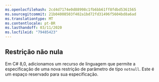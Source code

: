```yaml
---
ms.openlocfilehash: 2cd4d7174e0d88998c1fb6bb61ff8fdbd5361565
ms.sourcegitcommit: 21b04008503f402a1bd72fd31496f5604bd8a6ad
ms.translationtype: MT
ms.contentlocale: pt-BR
ms.lasthandoff: 03/11/2020
ms.locfileid: "79485423"
---
```

## <a name="notnull-constraint"></a>Restrição não nula

Em C# 8,0, adicionamos um recurso de linguagem que permite a especificação de uma nova restrição de parâmetro de tipo `notnull`. Este é um espaço reservado para sua especificação.
